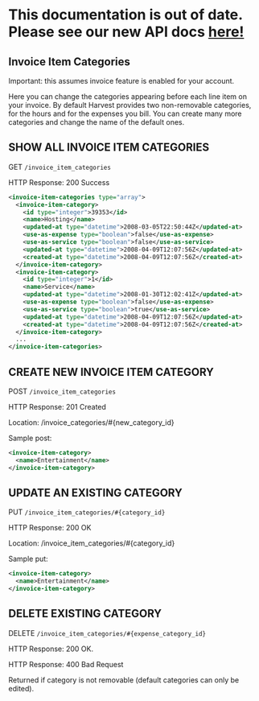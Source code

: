 # This documentation is out of date. Please see our new API docs [here!](http://help.getharvest.com/api)

## Invoice Item Categories

Important: this assumes invoice feature is enabled for your account.

Here you can change the categories appearing before each line item on your invoice. By default Harvest provides two non-removable categories, for the hours and for the expenses you bill. You can create many more categories and change the name of the default ones.

## SHOW ALL INVOICE ITEM CATEGORIES

GET `/invoice_item_categories`

HTTP Response: 200 Success

```xml
<invoice-item-categories type="array">
  <invoice-item-category>
    <id type="integer">39353</id>
    <name>Hosting</name>
    <updated-at type="datetime">2008-03-05T22:50:44Z</updated-at>
    <use-as-expense type="boolean">false</use-as-expense>
    <use-as-service type="boolean">false</use-as-service>
    <updated-at type="datetime">2008-04-09T12:07:56Z</updated-at>
    <created-at type="datetime">2008-04-09T12:07:56Z</created-at>
  </invoice-item-category>
  <invoice-item-category>
    <id type="integer">1</id>
    <name>Service</name>
    <updated-at type="datetime">2008-01-30T12:02:41Z</updated-at>
    <use-as-expense type="boolean">false</use-as-expense>
    <use-as-service type="boolean">true</use-as-service>
    <updated-at type="datetime">2008-04-09T12:07:56Z</updated-at>
    <created-at type="datetime">2008-04-09T12:07:56Z</created-at>
  </invoice-item-category>
  ...
</invoice-item-categories>
```

## CREATE NEW INVOICE ITEM CATEGORY

POST `/invoice_item_categories`

HTTP Response: 201 Created

Location: /invoice_categories/#{new_category_id}

Sample post:

```xml
<invoice-item-category>
  <name>Entertainment</name>
</invoice-item-category>
```

## UPDATE AN EXISTING CATEGORY

PUT `/invoice_item_categories/#{category_id}`

HTTP Response: 200 OK

Location: /invoice_item_categories/#{category_id}

Sample put:

```xml
<invoice-item-category>
  <name>Entertainment</name>
</invoice-item-category>
```

## DELETE EXISTING CATEGORY

DELETE `/invoice_item_categories/#{expense_category_id}`

HTTP Response: 200 OK.

HTTP Response: 400 Bad Request

Returned if category is not removable (default categories can only be edited).
